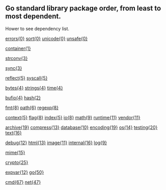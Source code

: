 ## Go standard library package order, from least to most dependent.
Hower to see dependency list.

[errors{0}](https://golang.org/pkg/errors "none")
[sort{0}](https://golang.org/pkg/sort "none")
[unicode{0}](https://golang.org/pkg/unicode "none")
[unsafe{0}](https://golang.org/pkg/unsafe "none")

[container{1}](https://golang.org/pkg/container "sort")

[strconv{3}](https://golang.org/pkg/strconv "errors, math, unicode/utf8")

[sync{3}](https://golang.org/pkg/sync "internal/race, runtime, unsafe")

[reflect{5}](https://golang.org/pkg/reflect "math, runtime, strconv, sync, unsafe")
[syscall{5}](https://golang.org/pkg/syscall "errors, internal/race, runtime, sync, unsafe")

[bytes{4}](https://golang.org/pkg/bytes "errors, io, unicode, unicode/utf8")
[strings{4}](https://golang.org/pkg/strings "errors, io, unicode, unicode/utf8")
[time{4}](https://golang.org/pkg/time "errors, runtime, sync, syscall")

[bufio{4}](https://golang.org/pkg/bufio "bytes, errors, io, unicode/utf8")
[hash{2}](https://golang.org/pkg/hash "io, sync")

[fmt{8}](https://golang.org/pkg/fmt "errors, io, math, os, reflect, strconv, sync, unicode/utf8")
[path{6}](https://golang.org/pkg/path "errors, os, runtime, sort, strings, unicode/utf8")
[regexp{8}](https://golang.org/pkg/regexp "bytes, io, sort, strconv, strings, sync, unicode, unicode/utf8")

[context{5}](https://golang.org/pkg/context "errors, fmt, reflect, sync, time")
[flag{8}](https://golang.org/pkg/flag "errors, fmt, io, os, reflect, sort, strconv, time")
[index{5}](https://golang.org/pkg/index "bytes, encoding/binary, io, regexp, sort")
[io{8}](https://golang.org/pkg/io "bytes, errors, os, path/filepath, sort, strconv, sync, time")
[math{9}](https://golang.org/pkg/math "bytes, encoding/binary, errors, fmt, io, strconv, strings, sync, unsafe")
[runtime{11}](https://golang.org/pkg/runtime "bufio, bytes, fmt, io, os, sort, strings, sync, text/tabwriter, time, unsafe")
[vendor{11}](https://golang.org/pkg/vendor "bytes, errors, fmt, io, os, runtime, strings, sync, syscall, unicode/utf8, unsafe")

[archive{19}](https://golang.org/pkg/archive "bufio, bytes, compress/flate, encoding/binary, errors, fmt, hash, hash/crc32, io, io/ioutil, math, os, path, sort, strconv, strings, sync, syscall, time")
[compress{13}](https://golang.org/pkg/compress "bufio, encoding/binary, errors, fmt, hash, hash/adler32, hash/crc32, io, math, sort, strconv, sync, time")
[database{10}](https://golang.org/pkg/database "errors, fmt, io, reflect, runtime, sort, strconv, sync, sync/atomic, time")
[encoding{19}](https://golang.org/pkg/encoding "bufio, bytes, errors, fmt, io, math, math/big, os, reflect, runtime, sort, strconv, strings, sync, sync/atomic, time, unicode, unicode/utf16, unicode/utf8")
[os{14}](https://golang.org/pkg/os "bytes, context, errors, fmt, io, path/filepath, runtime, strconv, strings, sync, sync/atomic, syscall, time, unsafe")
[testing{20}](https://golang.org/pkg/testing "bytes, errors, flag, fmt, io, log, math, math/rand, os, reflect, runtime, runtime/debug, runtime/pprof, runtime/trace, sort, strconv, strings, sync, sync/atomic, time")
[text{16}](https://golang.org/pkg/text "bytes, errors, fmt, io, io/ioutil, net/url, os, path/filepath, reflect, runtime, sort, strconv, strings, sync, unicode, unicode/utf8")

[debug{12}](https://golang.org/pkg/debug "bytes, compress/zlib, encoding/binary, errors, fmt, io, os, path, sort, strconv, strings, sync")
[html{13}](https://golang.org/pkg/html "bytes, encoding/json, fmt, io, io/ioutil, path/filepath, reflect, strings, sync, text/template, text/template/parse, unicode, unicode/utf8")
[image{11}](https://golang.org/pkg/image "bufio, bytes, compress/lzw, compress/zlib, encoding/binary, errors, fmt, hash, hash/crc32, io, strconv")
[internal{16}](https://golang.org/pkg/internal "bufio, bytes, flag, fmt, io, math/rand, os, os/exec, path/filepath, runtime, sort, strconv, strings, sync, testing, unsafe")
[log{9}](https://golang.org/pkg/log "errors, fmt, io, net, os, runtime, strings, sync, time")

[mime{15}](https://golang.org/pkg/mime "bufio, bytes, crypto/rand, encoding/base64, errors, fmt, io, io/ioutil, net/textproto, os, sort, strings, sync, unicode, unicode/utf8")

[crypto{25}](https://golang.org/pkg/crypto "bufio, bytes, container/list, encoding/asn1, encoding/binary, encoding/hex, encoding/pem, errors, fmt, hash, io, io/ioutil, math/big, net, os, os/exec, runtime, strconv, strings, sync, sync/atomic, syscall, time, unicode/utf8, unsafe")

[expvar{12}](https://golang.org/pkg/expvar "bytes, encoding/json, fmt, log, math, net/http, os, runtime, sort, strconv, sync, sync/atomic")
[go{50}](https://golang.org/pkg/go "archive/zip, bufio, bytes, container/heap, debug/elf, encoding/binary, encoding/gob, encoding/json, encoding/xml, errors, expvar, flag, fmt, html, html/template, index/suffixarray, io, io/ioutil, log, math, math/big, net, net/http, net/http/httptest, net/http/httputil, net/http/pprof, net/url, os, os/exec, path, path/filepath, reflect, regexp, runtime, runtime/debug, runtime/pprof, runtime/trace, sort, strconv, strings, sync, sync/atomic, syscall, text/scanner, text/tabwriter, text/template, time, unicode, unicode/utf8, unsafe")

[cmd{67}](https://golang.org/pkg/cmd "bufio, bytes, compress/gzip, container/heap, crypto/md5, crypto/sha1, crypto/sha256, crypto/tls, debug/dwarf, debug/elf, debug/gosym, debug/macho, debug/pe, debug/plan9obj, encoding/base64, encoding/binary, encoding/hex, encoding/json, encoding/xml, errors, flag, fmt, go/ast, go/build, go/constant, go/doc, go/format, go/importer, go/parser, go/printer, go/scanner, go/token, go/types, html, html/template, internal/singleflight, internal/trace, io, io/ioutil, log, math, math/rand, net, net/http, net/url, os, os/exec, os/signal, path, path/filepath, reflect, regexp, runtime, runtime/debug, runtime/pprof, sort, strconv, strings, sync, syscall, text/scanner, text/tabwriter, text/template, time, unicode, unicode/utf8, unsafe")
[net{47}](https://golang.org/pkg/net "bufio, bytes, compress/gzip, container/list, context, crypto/hmac, crypto/md5, crypto/tls, encoding/base64, encoding/binary, encoding/gob, encoding/json, errors, flag, fmt, html/template, internal/nettrace, internal/singleflight, io, io/ioutil, log, math, math/rand, mime, mime/multipart, os, os/exec, path, path/filepath, reflect, regexp, runtime, runtime/pprof, runtime/trace, sort, strconv, strings, sync, sync/atomic, syscall, time, unicode, unicode/utf8, unsafe, vendor/golang_org/x/net/http2/hpack, vendor/golang_org/x/net/lex/httplex, vendor/golang_org/x/net/route")
